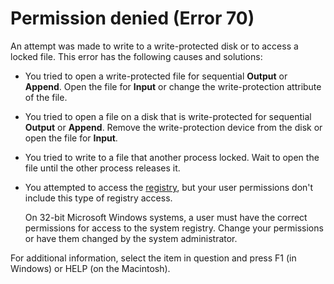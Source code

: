 
# Permission denied (Error 70)

An attempt was made to write to a write-protected disk or to access a locked file. This error has the following causes and solutions:



- You tried to open a write-protected file for sequential  **Output** or **Append**. Open the file for  **Input** or change the write-protection attribute of the file.
    
- You tried to open a file on a disk that is write-protected for sequential  **Output** or **Append**. Remove the write-protection device from the disk or open the file for  **Input**.
    
- You tried to write to a file that another process locked. Wait to open the file until the other process releases it.
    
- You attempted to access the  [registry](b8bdf64f-5920-1ae9-16d0-b26d09524a30.md), but your user permissions don't include this type of registry access.
    
    On 32-bit Microsoft Windows systems, a user must have the correct permissions for access to the system registry. Change your permissions or have them changed by the system administrator.
    

For additional information, select the item in question and press F1 (in Windows) or HELP (on the Macintosh).
